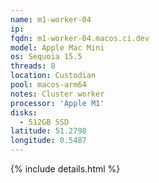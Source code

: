 ```yaml
---
name: m1-worker-04
ip:
fqdn: m1-worker-04.macos.ci.dev
model: Apple Mac Mini
os: Sequoia 15.5
threads: 8
location: Custodian
pool: macos-arm64
notes: Cluster worker
processor: 'Apple M1'
disks:
  - 512GB SSD
latitude: 51.2798
longitude: 0.5487
---
```

{% include details.html %} 

